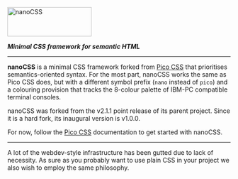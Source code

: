 <p>
<picture>
<source media="(prefers-color-scheme: dark)"
srcset="https://cdn.tohoku.ac/nanocss-dark.svg" />
<source media="(prefers-color-scheme: light)"
srcset="https://cdn.tohoku.ac/nanocss-light.svg" />
<img alt="nanoCSS" src="https://cdn.tohoku.ac/nanocss-light.svg"
width="190" height="66" />
</picture>
</p>

_**Minimal CSS framework for semantic HTML**_

-----

**nanoCSS** is a minimal CSS framework forked from [Pico CSS][1] that
prioritises semantics-oriented syntax. For the most part, nanoCSS works
the same as Pico CSS does, but with a different symbol prefix (`nano`
instead of `pico`) and a colouring provision that tracks the 8-colour
palette of IBM-PC compatible terminal consoles.

nanoCSS was forked from the v2.1.1 point release of its parent project.
Since it is a hard fork, its inaugural version is v1.0.0.

For now, follow the [Pico CSS][2] documentation to get started with
nanoCSS.

-----

A lot of the webdev-style infrastructure has been gutted due to lack of
necessity. As sure as you probably want to use plain CSS in your project
we also wish to employ the same philosophy.

[1]: https://github.com/picocss/pico
[2]: https://picocss.com/docs
